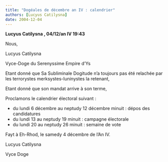 ```yaml
---
title: "Dogéales de décembre an IV : calendrier"
authors: [Lucyus Catilysna]
date: 2004-12-04
---
```


**Lucyus Catilysna , 04/12/an IV 19:43**

Nous,

Lucyus Catilysna

Vyce-Doge du Serenyssime Empire d’Ys

Etant donné que Sa Subliminale Dogitude n’a toujours pas été relachée par les terrorystes merksystes-luninystes la retenant,

Etant donné que son mandat arrive à son terme,

Proclamons le calendrier électoral suivant :

-  du lundi 6 décembre au neptudy 12 décembre minuit : dépos des candidatures
-  du lundi 13 au neptudy 19 minuit : campagne électorale
-  du lundi 20 au neptudy 26 minuit : semaine de vote

Fayt à Eh-Rhod, le samedy 4 décembre de l’An IV.

Lucyus Catilysna

Vyce Doge
